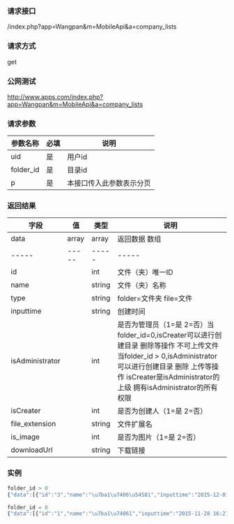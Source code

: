 ### **请求接口**
/index.php?app=Wangpan&m=MobileApi&a=company_lists

### **请求方式**
get

### **公网测试**
http://www.apps.com/index.php?app=Wangpan&m=MobileApi&a=company_lists

### **请求参数**

| 参数名称  |必填|     说明      |
|------|-----|------|
| uid  |  是 |   用户id   |
| folder_id     | 是 |   目录id   |
| p | 是 |   本接口传入此参数表示分页 |

### **返回结果**
|字段       |值             |类型    |说明           |
| --------- |--------      |--------|--------       |
|data       |array         |array  |返回数据 数组    |
|-----      |-----         |-----  |-----           |
|id         |              |int    |文件（夹）唯一ID  |
|name       |              |string |文件（夹）名称   |
|type  |              |string |folder=文件夹 file=文件   |
|inputtime  |              |string |创建时间   |
|isAdministrator  |        |int    |是否为管理员（1=是 2=否）当folder_id=0,isCreater可以进行创建目录 删除等操作 不可上传文件 当folder_id > 0,isAdministrator可以进行创建目录 删除 上传等操作 isCreater是isAdministrator的上级 拥有isAdministrator的所有权限  |
|isCreater  |              |int    |是否为创建人（1=是 2=否）   |
|file_extension|           |string |文件扩展名|
|is_image   |              |int    |是否为图片（1=是 2=否）|
|downloadUrl|              |string |下载链接|
### 实例

``` javascript
folder_id > 0
{"data":[{"id":"3","name":"\u7ba1\u7406\u54581","inputtime":"2015-12-01 10:46:56","file_type":"folder"},{"id":"2","name":"55822356.jpg","inputtime":"2015-11-28 17:47:48","file_type":"file","is_image":"1","file_extension":"jpg"}],"info":"{\"isCreater\":0,\"isAdministartor\":1}","status":"success"}

folder_id = 0
{"data":[{"id":"1","name":"\u7ba1\u74061","inputtime":"2015-11-28 16:27:49","file_type":"folder"}],"info":"{\"isCreater\":0,\"isAdministartor\":0}","status":"success"}